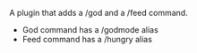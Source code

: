 A plugin that adds a /god and a /feed command.
- God command has a /godmode alias
- Feed command has a /hungry alias
